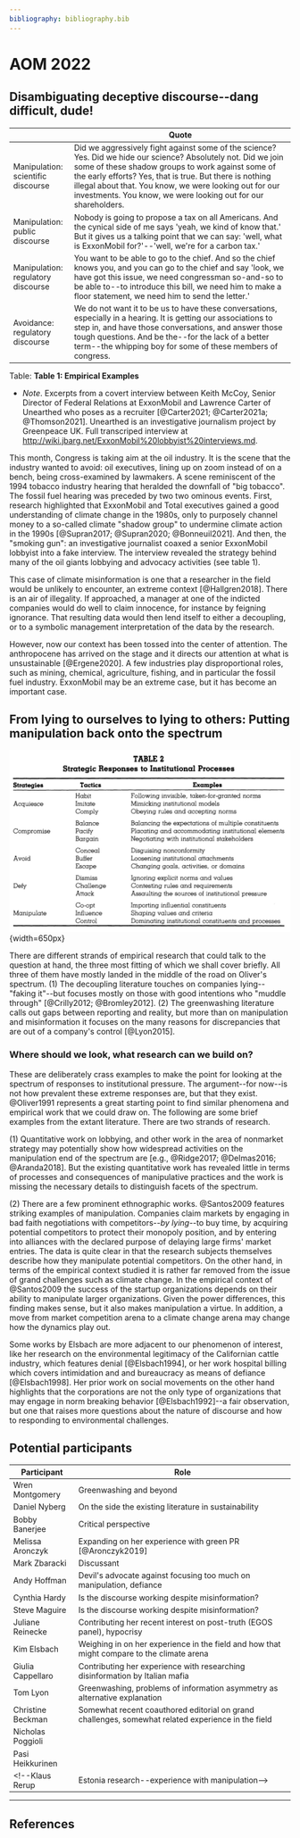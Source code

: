 ```yaml
---
bibliography: bibliography.bib
---
```


# AOM 2022

## Disambiguating deceptive discourse--dang difficult, dude!

</br>                                   | Quote
---                                     | --------------
Manipulation:<br/> scientific discourse | Did we aggressively fight against some of the science? Yes. Did we hide our science? Absolutely not. Did we join some of these shadow groups to work against some of the early efforts? Yes, that is true. But there is nothing illegal about that. You know, we were looking out for our investments. You know, we were looking out for our shareholders.
Manipulation:<br/> public discourse     | Nobody is going to propose a tax on all Americans. And the cynical side of me says 'yeah, we kind of know that.' But it gives us a talking point that we can say: 'well, what is ExxonMobil for?'--'well, we're for a carbon tax.'
Manipulation:<br/> regulatory discourse | You want to be able to go to the chief. And so the chief knows you, and you can go to the chief and say 'look, we have got this issue, we need congressman so-and-so to be able to--to introduce this bill, we need him to make a floor statement, we need him to send the letter.'
Avoidance:<br/> regulatory discourse    | We do not want it to be us to have these conversations, especially in a hearing. It is getting our associations to step in, and have those conversations, and answer those tough questions. And be the--for the lack of a better term--the whipping boy for some of these members of congress. 
Table: **Table 1: Empirical Examples**

* *Note*. Excerpts from a covert interview between Keith McCoy, Senior Director of Federal Relations at ExxonMobil and Lawrence Carter of Unearthed who poses as a recruiter [@Carter2021; @Carter2021a; @Thomson2021]. Unearthed is an investigative journalism project by Greenpeace UK. Full transcriped interview at <http://wiki.jbarg.net/ExxonMobil%20lobbyist%20interviews.md>.

This month, Congress is taking aim at the oil industry. It is the scene that the industry wanted to avoid: oil executives, lining up on zoom instead of on a bench, being cross-examined by lawmakers. A scene reminiscent of the 1994 tobacco industry hearing that heralded the downfall of "big tobacco". The fossil fuel hearing was preceded by two two ominous events. First, research highlighted that ExxonMobil and Total executives gained a good understanding of climate change in the 1980s, only to purposely channel money to a so-called climate "shadow group" to undermine climate action in the 1990s [@Supran2017; @Supran2020; @Bonneuil2021]. And then, the "smoking gun": an investigative journalist coaxed a senior ExxonMobil lobbyist into a fake interview. The interview revealed the strategy behind many of the oil giants lobbying and advocacy activities (see table 1).

This case of climate misinformation is one that a researcher in the field would be unlikely to encounter, an extreme context [@Hallgren2018]. There is an air of illegality. If approached, a manager at one of the indicted companies would do well to claim innocence, for instance by feigning ignorance. That resulting data would then lend itself to either a decoupling, or to a symbolic management interpretation of the data by the research. 

However, now our context has been tossed into the center of attention. The anthropocene has arrived on the stage and it directs our attention at what is unsustainable [@Ergene2020]. A few industries play disproportional roles, such as mining, chemical, agriculture, fishing, and in particular the fossil fuel industry. ExxonMobil may be an extreme case, but it has become an important case.

## From lying to ourselves to lying to others: Putting manipulation back onto the spectrum

<!--The situation is dire.-->
<!--Sustainability has gone mainstream [@Ergene2020]. The pressure for institutional change to combat climate change and to tackle other environmental grand challenges is now top of mind for many. How serious are we about this need for significant change? How have corporations responded to the call for action? Have they been honest? Or have they been lying to us? Or have we been lying to ourselves? Before looking at any data, one could imagine corporations pursuing two general responses: compliance and resistance (these might not be mutually excluseive). @Oliver1991 offers a more differentiated taxonomy in her work on the more general phenomenon of strategic responses to institutional processes (See Figure 1). Actors can acquiesce, compromise, avoid, defy, or manipulate institutional processes, where e.g., defiance may involve attacking the source of institutional pressure. Oliver's theoretical work provides a very decent taxonomy--what did the empirical strain of research find?-->

![Figure 1: Oliver (1991) Table 2](/uploads/Oliver_Table_2.png){width=650px}

There are different strands of empirical research that could talk to the question at hand, the three most fitting of which we shall cover briefly. All three of them have mostly landed in the middle of the road on Oliver's spectrum. (1) The decoupling literature touches on companies lying--"faking it"--but focuses mostly on those with good intentions who "muddle through" [@Crilly2012; @Bromley2012]. (2) The greenwashing literature calls out gaps between reporting and reality, but more than on manipulation and misinformation it focuses on the many reasons for discrepancies that are out of a company's control [@Lyon2015]. 

<!--\(3) Finally, the management literature more widely has turned to climate change. Climate change is a relatively centralized phenomenon, with the top 50 fossil fuel companies accounting for roughly 50% of global emissions [@Griffin2017]. The focus of research however is more on EverydayCorp and Average Manager, MBA--actors who are removed from the major emissions by several degrees [e.g., @Howard-Grenville2014; @Etzion2018]. These actors are *not able to acquiesce* and effectively tackle the challenges. *Nor can they defy and manipulate* institutional processes. We would have to turn to the source of pollution to find actors with an interest or even need for defiance and manipulation--actors who display the more extreme end of the spectrum that the title alludes to. The next section gathers deliberately pointed recent examples from the fossil fuel industry.-->
<!--
Take for instance the qualitative work of [@Wright2017] on businesses' reframing of climate change. Their sample includes an energy company, but not -->


### Where should we look, what research can we build on?

These are deliberately crass examples to make the point for looking at the spectrum of responses to institutional pressure. The argument--for now--is not how prevalent these extreme responses are, but that they exist. @Oliver1991 represents a great starting point to find similar phenomena and empirical work that we could draw on. The following are some brief examples from the extant literature. There are two strands of research. 

\(1) Quantitative work on lobbying, and other work in the area of nonmarket strategy may potentially show how widespread activities on the manipulation end of the spectrum are [e.g., @Ridge2017; @Delmas2016; @Aranda2018]. But the existing quantitative work has revealed little in terms of processes and consequences of manipulative practices and the work is missing the necessary details to distinguish facets of the spectrum.

\(2) There are a few prominent ethnographic works. @Santos2009 features striking examples of manipulation. Companies claim markets by engaging in bad faith negotiations with competitors--*by lying*--to buy time, by acquiring potential competitors to protect their monopoly position, and by entering into alliances with the declared purpose of delaying large firms' market entries. The data is quite clear in that the research subjects themselves describe how they manipulate potential competitors. On the other hand, in terms of the empirical context studied it is rather far removed from the issue of grand challenges such as climate change. In the empirical context of @Santos2009 the success of the startup organizations depends on their ability to manipulate larger organizations. Given the power differences, this finding makes sense, but it also makes manipulation a virtue. In addition, a move from market competition arena to a climate change arena may change how the dynamics play out.

Some works by Elsbach are more adjacent to our phenomenon of interest, like her research on the environmental legitimacy of the Californian cattle industry, which features denial [@Elsbach1994], or her work hospital billing which covers intimidation and and bureaucracy as means of defiance [@Elsbach1998]. Her prior work on social movements on the other hand highlights that the corporations are not the only type of organizations that may engage in norm breaking behavior [@Elsbach1992]--a fair observation, but one that raises more questions about the nature of discourse and how to responding to environmental challenges.

<!-- > *Annotation*: This section takes @Oliver1991 as a starting point to identify potentially relevant research. It also picks up work on lobbying that has been procured from @Fleming2014. The idea is to look at work that is further removed and draw on that work to create a research agenda for the intersection that has been identified in the first paragraph/section. I am currently compiling my material into a table flesh out this section, see: <http://wiki.jbarg.net/Lobbying.md>.-->

## Potential participants

Participant         | Role
---                 | -----------
Wren Montgomery     | Greenwashing and beyond
Daniel Nyberg       | On the side the existing literature in sustainability
Bobby Banerjee      | Critical perspective
Melissa Aronczyk    | Expanding on her experience with green PR [@Aronczyk2019]
Mark Zbaracki       | Discussant
Andy Hoffman        | Devil's advocate against focusing too much on manipulation, defiance
Cynthia Hardy       | Is the discourse working despite misinformation?
Steve Maguire       | Is the discourse working despite misinformation?
Juliane Reinecke    | Contributing her recent interest on post-truth (EGOS panel), hypocrisy
Kim Elsbach         | Weighing in on her experience in the field and how that might compare to the climate arena
Giulia Cappellaro   | Contributing her experience with researching disinformation by Italian mafia
Tom Lyon            | Greenwashing, problems of information asymmetry as alternative explanation
Christine Beckman   | Somewhat recent coauthored editorial on grand challenges, somewhat related experience in the field
Nicholas Poggioli   |
Pasi Heikkurinen    |
<!--Klaus Rerup         | Estonia research--experience with manipulation-->

<!--@Oliver1991 provides us with a spectrum of potential responses to institutional pressure. There were inquiries into the full range of responses, most notably by Kim Elsbach [@Elsbach1994, @Elsbach1998]. -->

<!--## People-->

<!--Who?                            | Phenomenon                        | Paper/reasoning                   | Notes-->
<!-----                             | ---                               | ---                               | ----->
<!--Wren Montgomery                 | Greenwashing                      | @Lyon2015                         | -->
<!--Giulia Cappellaro               | Mafia--strategic ambiguity        | @Cappellaro2021                   | -->
<!--Melissa Aronczyk                | Green PR                          | @Aronczyk2019                     | -->
<!--Juliane Reinecke                | Post-truth (EGOS), hypocrisy      | @Lauriano2021, @Reinecke2021      | -->
<!--Klaus Rerup                     | Estonia disaster                  | @Rerup2021                        | -->



<!--Person or reference             | Quadrant                          | Reasoning/Paper-->
<!-----                             | ---                               | ----------->
<!--Klaus Rerup                     |                                   | Rerup et al...-->
<!--@Wright2017                     | Low validity & high reliability   | An Inconvenient Truth: How Organizations Translate Climate Change into Business as Usual-->
<!--Juliane Reinecke                | Reliability                       | Consortium--and paper? Not sure-->
<!--@Grodal2017a                    | High reliability & high validity  | How does a Grand Challenge Become Displaced? Explaining the Duality of Field Mobilizationg-->
<!--Linda Argote                    | High validity                     |-->
<!--Wren Montgomery                 | Low validity & low reliability    | Greenwashing ++ whatever is going to come-->
<!--@Cappellaro2021                 | Low validity & low reliability    | Maintaining Strategic Ambiguity for Protection: Struggles over Opacity, Equivocality, and Absurdity around the Sicilian Mafia-->
<!--Santi Furnari, Bryant A. Hudson | Reliability?                      | Consortium with Juliane Reinecke         -->
<!--JP Vergne                       | High validity & low reliability?  | Arms industry research-->

<!--## Papers-->

<!--Reference       | Title             | Summary-->
<!-----             | ---               | ----->
<!--@Litrico2017    | The Evolution of Issue Interpretation within Organizational Fields: Actor Positions, Framing Trajectories, and Field Settlement | How does a frame come to be shared -> _reliable_-->
<!--@Schussler2014  | On Melting Summits: The Limitations of Field-Configuring Events as Catalysts of Change in Transnational Climate Policy | The shortcomings of regulatory learning-->

---

## References